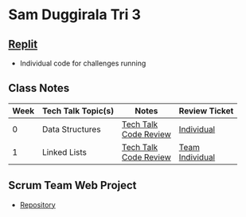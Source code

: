 # Sam Duggirala Tri 3

## [Replit](https://replit.com/@dsblack0/sam-tri3-2)
- Individual code for challenges running

## Class Notes

| **Week** | **Tech Talk Topic(s)** | **Notes** | **Review Ticket**
| ---    | ---                | ---   | --- |
| 0 | Data Structures | [Tech Talk](https://dsblack0.github.io/sam-tri3/notes#week-0)<br>[Code Review](https://dsblack0.github.io/sam-tri3/codeReview#week-0) | [Individual](https://github.com/dsblack0/stickers_for_charity/issues/8) |
| 1 | Linked Lists | [Tech Talk](https://dsblack0.github.io/sam-tri3/notes#week-1)<br>[Code Review](https://dsblack0.github.io/sam-tri3/codeReview#week-1) | [Team](https://github.com/dsblack0/stickers_for_charity/issues/21)<br>[Individual](https://github.com/dsblack0/stickers_for_charity/issues/26) |

## Scrum Team Web Project
- [Repository](https://github.com/dsblack0/stickers_for_charity)

